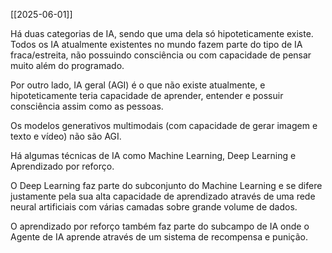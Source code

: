 [[2025-06-01]]

Há duas categorias de IA, sendo que uma dela só hipoteticamente existe. Todos os IA atualmente existentes no mundo fazem parte do tipo de IA fraca/estreita, não possuindo consciência ou com capacidade de pensar muito além do programado.

Por outro lado, IA geral (AGI) é o que não existe atualmente, e hipoteticamente teria capacidade de aprender, entender e possuir consciência assim como as pessoas.

Os modelos generativos multimodais (com capacidade de gerar imagem e texto e vídeo) não são AGI.

Há algumas técnicas de IA como Machine Learning, Deep Learning e Aprendizado por reforço.

O Deep Learning faz parte do subconjunto do Machine Learning e se difere justamente pela sua alta capacidade de aprendizado através de uma rede neural artificiais com várias camadas sobre grande volume de dados.

O aprendizado por reforço também faz parte do subcampo de IA onde o Agente de IA aprende através de um sistema de recompensa e punição. 
